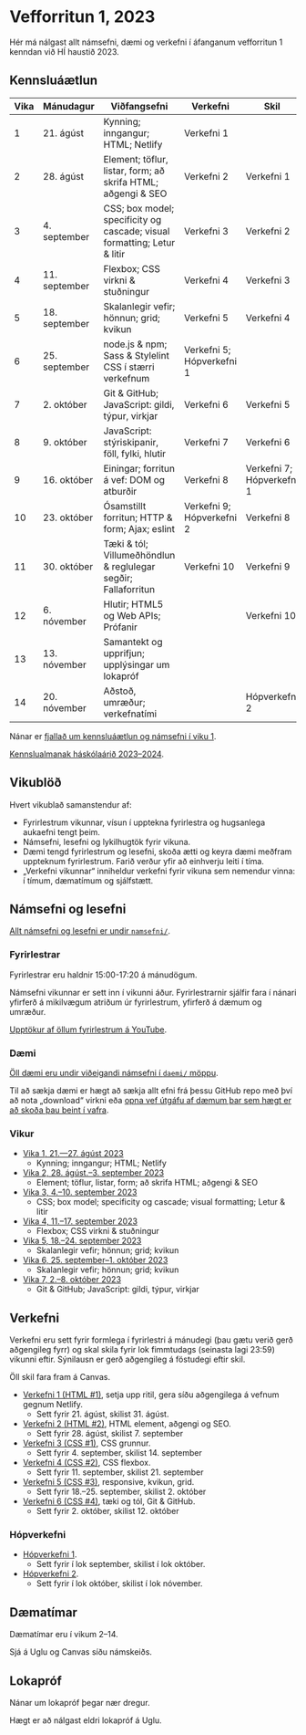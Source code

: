 # Vefforritun 1, 2023

Hér má nálgast allt námsefni, dæmi og verkefni í áfanganum vefforritun 1 kenndan við HÍ haustið 2023.

## Kennsluáætlun

| Vika | Mánudagur     | Viðfangsefni                                                             | Verkefni                  | Skil                      |
| ---- | ------------- | ------------------------------------------------------------------------ | ------------------------- | ------------------------- |
| 1    | 21. ágúst     | Kynning; inngangur; HTML; Netlify                                        | Verkefni 1                |                           |
| 2    | 28. ágúst     | Element; töflur, listar, form; að skrifa HTML; aðgengi & SEO             | Verkefni 2                | Verkefni 1                |
| 3    | 4. september  | CSS; box model; specificity og cascade; visual formatting; Letur & litir | Verkefni 3                | Verkefni 2                |
| 4    | 11. september | Flexbox; CSS virkni & stuðningur                                         | Verkefni 4                | Verkefni 3                |
| 5    | 18. september | Skalanlegir vefir; hönnun; grid; kvikun                                  | Verkefni 5                | Verkefni 4                |
| 6    | 25. september | node.js & npm; Sass & Stylelint CSS í stærri verkefnum                   | Verkefni 5; Hópverkefni 1 |                           |
| 7    | 2. október    | Git & GitHub; JavaScript: gildi, týpur, virkjar                          | Verkefni 6                | Verkefni 5                |
| 8    | 9. október    | JavaScript: stýriskipanir, föll, fylki, hlutir                           | Verkefni 7                | Verkefni 6                |
| 9    | 16. október   | Einingar; forritun á vef: DOM og atburðir                                | Verkefni 8                | Verkefni 7; Hópverkefni 1 |
| 10   | 23. október   | Ósamstillt forritun; HTTP & form; Ajax; eslint                           | Verkefni 9; Hópverkefni 2 | Verkefni 8                |
| 11   | 30. október   | Tæki & tól; Villumeðhöndlun & reglulegar segðir; Fallaforritun           | Verkefni 10               | Verkefni 9                |
| 12   | 6. nóvember   | Hlutir; HTML5 og Web APIs; Prófanir                                      |                           | Verkefni 10               |
| 13   | 13. nóvember  | Samantekt og upprifjun; upplýsingar um lokapróf                          |                           |                           |
| 14   | 20. nóvember  | Aðstoð, umræður; verkefnatími                                            |                           | Hópverkefni 2             |

Nánar er [fjallað um kennsluáætlun og námsefni í viku 1](vikur/vika-01.md).

[Kennslualmanak háskólaárið 2023–2024](https://ugla.hi.is/kennsluskra/index.php?tab=skoli&chapter=content&id=49140).

## Vikublöð

Hvert vikublað samanstendur af:

- Fyrirlestrum vikunnar, vísun í upptekna fyrirlestra og hugsanlega aukaefni tengt þeim.
- Námsefni, lesefni og lykilhugtök fyrir vikuna.
- Dæmi tengd fyrirlestrum og lesefni, skoða ætti og keyra dæmi meðfram uppteknum fyrirlestrum. Farið verður yfir að einhverju leiti í tíma.
- „Verkefni vikunnar“ inniheldur verkefni fyrir vikuna sem nemendur vinna: í tímum, dæmatímum og sjálfstætt.

## Námsefni og lesefni

[Allt námsefni og lesefni er undir `namsefni/`](/namsefni).

### Fyrirlestrar

Fyrirlestrar eru haldnir 15:00-17:20 á mánudögum.

Námsefni vikunnar er sett inn í vikunni áður. Fyrirlestrarnir sjálfir fara í nánari yfirferð á mikilvægum atriðum úr fyrirlestrum, yfirferð á dæmum og umræður.

[Upptökur af öllum fyrirlestrum á YouTube](https://www.youtube.com/playlist?list=PLRj-ccg8iozzcbrQgXQpbTVA1OXjUEMO1).

### Dæmi

[Öll dæmi eru undir viðeigandi námsefni í `daemi/` möppu](/namsefni).

Til að sækja dæmi er hægt að sækja allt efni frá þessu GitHub repo með því að nota „download“ virkni eða [opna vef útgáfu af dæmum þar sem hægt er að skoða þau beint í vafra](https://vefforritun.github.io/vef1-2023/daemi/).

### Vikur

- [Vika 1, 21.—27. ágúst 2023](vikur/vika-01.md)
  - Kynning; inngangur; HTML; Netlify
- [Vika 2, 28. ágúst.–3. september 2023](vikur/vika-02.md)
  - Element; töflur, listar, form; að skrifa HTML; aðgengi & SEO
- [Vika 3, 4.–10. september 2023](vikur/vika-03.md)
  - CSS; box model; specificity og cascade; visual formatting; Letur & litir
- [Vika 4, 11.–17. september 2023](vikur/vika-04.md)
  - Flexbox; CSS virkni & stuðningur
- [Vika 5, 18.–24. september 2023](vikur/vika-05.md)
  - Skalanlegir vefir; hönnun; grid; kvikun
- [Vika 6, 25. september–1. október 2023](vikur/vika-06.md)
  - Skalanlegir vefir; hönnun; grid; kvikun
- [Vika 7, 2.–8. október 2023](vikur/vika-07.md)
  - Git & GitHub; JavaScript: gildi, týpur, virkjar

## Verkefni

Verkefni eru sett fyrir formlega í fyrirlestri á mánudegi (þau gætu verið gerð aðgengileg fyrr) og skal skila fyrir lok fimmtudags (seinasta lagi 23:59) vikunni eftir. Sýnilausn er gerð aðgengileg á föstudegi eftir skil.

Öll skil fara fram á Canvas.

- [Verkefni 1 (HTML #1)](https://github.com/vefforritun/vef1-2023-v1), setja upp ritil, gera síðu aðgengilega á vefnum gegnum Netlify.
  - Sett fyrir 21. ágúst, skilist 31. ágúst.
- [Verkefni 2 (HTML #2)](https://github.com/vefforritun/vef1-2023-v2), HTML element, aðgengi og SEO.
  - Sett fyrir 28. ágúst, skilist 7. september
- [Verkefni 3 (CSS #1)](https://github.com/vefforritun/vef1-2023-v3), CSS grunnur.
  - Sett fyrir 4. september, skilist 14. september
- [Verkefni 4 (CSS #2)](https://github.com/vefforritun/vef1-2023-v4), CSS flexbox.
  - Sett fyrir 11. september, skilist 21. september
- [Verkefni 5 (CSS #3)](https://github.com/vefforritun/vef1-2023-v5), responsive, kvikun, grid.
  - Sett fyrir 18.–25. september, skilist 2. október
- [Verkefni 6 (CSS #4)](https://github.com/vefforritun/vef1-2023-v6), tæki og tól, Git & GitHub.
  - Sett fyrir 2. október, skilist 12. október

### Hópverkefni

- [Hópverkefni 1](https://github.com/vefforritun/vef1-2023-h1).
  - Sett fyrir í lok september, skilist í lok október.
- [Hópverkefni 2](https://github.com/vefforritun/vef1-2023-h2).
  - Sett fyrir í lok október, skilist í lok nóvember.

## Dæmatímar

Dæmatímar eru í vikum 2–14.

Sjá á Uglu og Canvas síðu námskeiðs.

## Lokapróf

Nánar um lokapróf þegar nær dregur.

Hægt er að nálgast eldri lokapróf á Uglu.

